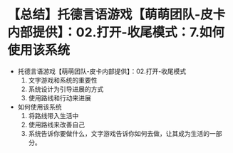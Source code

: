 # 【总结】托德言语游戏【萌萌团队-皮卡内部提供】：02.打开-收尾模式：7.如何使用该系统

-   托德言语游戏【萌萌团队-皮卡内部提供】：02.打开-收尾模式
    1.  文字游戏和系统的重要性
    2.  系统设计为引导进展的方式
    3.  使用路线和行动来进展
-   如何使用该系统
    1.  将路线带入生活中
    2.  使用路线来改善自己
    3.  系统告诉你要做什么，文字游戏告诉你如何去做，让其成为生活的一部分。